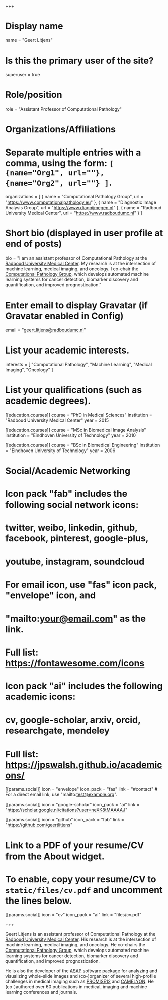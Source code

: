 +++
# Display name
name = "Geert Litjens"

# Is this the primary user of the site?
superuser = true

# Role/position
role = "Assistant Professor of Computational Pathology"

# Organizations/Affiliations
#   Separate multiple entries with a comma, using the form: `[ {name="Org1", url=""}, {name="Org2", url=""} ]`.
organizations = [ { name = "Computational Pathology Group", url = "https://www.computationalpathology.eu" }, { name = "Diagnostic Image Analysis Group", url = "https://www.diagnijmegen.nl" }, { name = "Radboud University Medical Center", url = "https://www.radboudumc.nl" } ]

# Short bio (displayed in user profile at end of posts)
bio = "I am an assistant professor of Computational Pathology at the [Radboud University Medical Center](https://www.radboudumc.nl). My research is at the intersection of machine learning, medical imaging, and oncology. I co-chair the [Computational Pathology Group](https://www.computationalpathology.eu), which develops automated machine learning systems for cancer detection, biomarker discovery and quantification, and improved prognostication."

# Enter email to display Gravatar (if Gravatar enabled in Config)
email = "geert.litjens@radboudumc.nl"
  
# List your academic interests.
interests = [
    "Computational Pathology",
    "Machine Learning",
    "Medical Imaging",
    "Oncology"
]

# List your qualifications (such as academic degrees).
[[education.courses]]
  course = "PhD in Medical Sciences"
  institution = "Radboud University Medical Center"
  year = 2015

[[education.courses]]
  course = "MSc in Biomedical Image Analysis"
  institution = "Eindhoven University of Technology"
  year = 2010

[[education.courses]]
  course = "BSc in Biomedical Engineering"
  institution = "Eindhoven University of Technology"
  year = 2006

  # Social/Academic Networking
  #
  # Icon pack "fab" includes the following social network icons:
  #
  #   twitter, weibo, linkedin, github, facebook, pinterest, google-plus,
  #   youtube, instagram, soundcloud
  #
  #   For email icon, use "fas" icon pack, "envelope" icon, and
  #   "mailto:your@email.com" as the link.
  #
  #   Full list: https://fontawesome.com/icons
  #
  # Icon pack "ai" includes the following academic icons:
  #
  #   cv, google-scholar, arxiv, orcid, researchgate, mendeley
  #
  #   Full list: https://jpswalsh.github.io/academicons/

  [[params.social]]
    icon = "envelope"
    icon_pack = "fas"
    link = "#contact"  # For a direct email link, use "mailto:test@example.org".

  [[params.social]]
    icon = "google-scholar"
    icon_pack = "ai"
    link = "https://scholar.google.nl/citations?user=neXK8tMAAAAJ"

  [[params.social]]
    icon = "github"
    icon_pack = "fab"
    link = "https://github.com/geertlitjens"

  # Link to a PDF of your resume/CV from the About widget.
  # To enable, copy your resume/CV to `static/files/cv.pdf` and uncomment the lines below.
  [[params.social]]
     icon = "cv"
     icon_pack = "ai"
     link = "files/cv.pdf"

+++

Geert Litjens is an assistant professor of Computational Pathology at the [Radboud University Medical Center](https://www.radboudumc.nl). His research is at the intersection of machine learning, medical imaging, and oncology. He co-chairs the [Computational Pathology Group](https://www.computationalpathology.eu), which develops automated machine learning systems for cancer detection, biomarker discovery and quantification, and improved prognostication.

He is also the developer of the [ASAP](https://computationalpathologygroup.github.io/ASAP/) software package for analyzing and visualizing whole-slide images and (co-)organizer of several high-profile challenges in medical imaging such as [PROMISE12](https://promise12.grand-challenge.org) and [CAMELYON](https://camelyon17.grand-challenge.org). He (co-)authored over 60 publications in medical, imaging and machine learning conferences and journals.